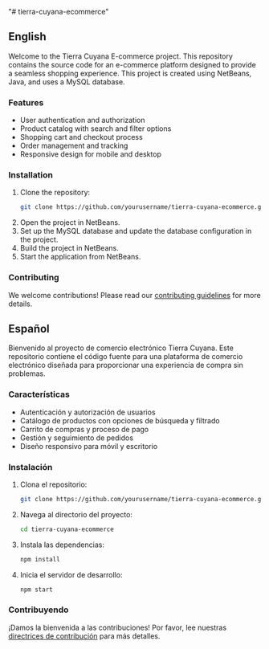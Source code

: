 "# tierra-cuyana-ecommerce" 
## English

Welcome to the Tierra Cuyana E-commerce project. This repository contains the source code for an e-commerce platform designed to provide a seamless shopping experience. This project is created using NetBeans, Java, and uses a MySQL database.

### Features
- User authentication and authorization
- Product catalog with search and filter options
- Shopping cart and checkout process
- Order management and tracking
- Responsive design for mobile and desktop

### Installation
1. Clone the repository:
    ```bash
    git clone https://github.com/yourusername/tierra-cuyana-ecommerce.git
    ```
2. Open the project in NetBeans.
3. Set up the MySQL database and update the database configuration in the project.
4. Build the project in NetBeans.
5. Start the application from NetBeans.

### Contributing
We welcome contributions! Please read our [contributing guidelines](CONTRIBUTING.md) for more details.

## Español

Bienvenido al proyecto de comercio electrónico Tierra Cuyana. Este repositorio contiene el código fuente para una plataforma de comercio electrónico diseñada para proporcionar una experiencia de compra sin problemas.

### Características
- Autenticación y autorización de usuarios
- Catálogo de productos con opciones de búsqueda y filtrado
- Carrito de compras y proceso de pago
- Gestión y seguimiento de pedidos
- Diseño responsivo para móvil y escritorio

### Instalación
1. Clona el repositorio:
    ```bash
    git clone https://github.com/yourusername/tierra-cuyana-ecommerce.git
    ```
2. Navega al directorio del proyecto:
    ```bash
    cd tierra-cuyana-ecommerce
    ```
3. Instala las dependencias:
    ```bash
    npm install
    ```
4. Inicia el servidor de desarrollo:
    ```bash
    npm start
    ```

### Contribuyendo
¡Damos la bienvenida a las contribuciones! Por favor, lee nuestras [directrices de contribución](CONTRIBUTING.md) para más detalles.